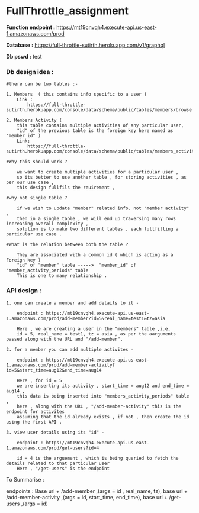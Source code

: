 # FullThrottle_assignment

<b>Function endpoint :</b> 
    https://mt19cnvqh4.execute-api.us-east-1.amazonaws.com/prod
    
<b>Database :</b> 
    https://full-throttle-sutirth.herokuapp.com/v1/graphql
    
<b>Db pswd :</b> 
    test

<h3>Db design idea :</h3>

    #there can be two tables :-

    1. Members  ( this contains info specific to a user )
        Link :
            https://full-throttle-sutirth.herokuapp.com/console/data/schema/public/tables/members/browse
            
    2. Members Activity ( 
        this table contains multiple activities of any particular user, 
        "id" of the previous table is the foreign key here named as "member_id" )
        Link:
            https://full-throttle-sutirth.herokuapp.com/console/data/schema/public/tables/members_activity_periods/browse

    #Why this should work ?

        we want to create multiple activities for a particular user , 
        so its better to use another table , for storing activities , as per our use case , 
        this design fullfils the reuirement , 
    
    #why not single table ?

        if we wish to update "member" related info. not "member activity" , 
        then in a single table , we will end up traversing many rows  increasing overall complexity , 
        solution is to make two different tables , each fullfilling a particular use case .

    #What is the relation between both the table ?

        They are associated with a common id ( which is acting as a Foreign key )
        "id" of "member" table ----->  "member_id" of "member_activity_periods" table
        This is one to many relationship .
    

<h3>API design :</h3>

    1. one can create a member and add details to it -
         
        endpoint : https://mt19cnvqh4.execute-api.us-east-1.amazonaws.com/prod/add-member?id=5&real_name=test1&tz=asia
        
        Here , we are creating a user in the "members" table ,i.e,
        id = 5, real_name = test1, tz = asia , as per the aarguments passed along with the URL and "/add-member",
        
    2. for a member you can add multiple activites - 

        endpoint : https://mt19cnvqh4.execute-api.us-east-1.amazonaws.com/prod/add-member-activity?id=5&start_time=aug12&end_time=aug14

        Here , for id = 5
        we are inserting its activity , start_time = aug12 and end_time = aug14 ,
        this data is being inserted into "members_activity_periods" table , 
        here , along with the URL , "/add-member-activity" this is the endpoint for activites
        assuming that the id already exists , if not , then create the id using the first API .

    3. view user details using its "id" - 

        endpoint : https://mt19cnvqh4.execute-api.us-east-1.amazonaws.com/prod/get-users?id=4
        
        id = 4 is the arguement , which is being queried to fetch the details related to that particular user
        Here , "/get-users" is the endpoint
        

To Summarise :

endpoints :
    Base url + /add-member ,(args = id , real_name, tz),
    base url + /add-member-activity ,(args = id, start_time, end_time),
    base url + /get-users ,(args = id)


